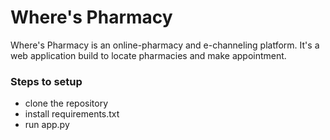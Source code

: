 # Where's Pharmacy

Where's Pharmacy is an online-pharmacy and e-channeling platform. It's a web application build to locate pharmacies and make appointment.


### Steps to setup
* clone the repository
* install requirements.txt
* run app.py
